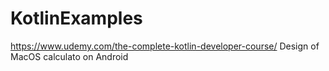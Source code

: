 # KotlinExamples
https://www.udemy.com/the-complete-kotlin-developer-course/
Design of MacOS calculato on Android
